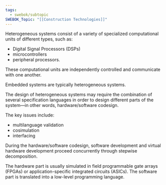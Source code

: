 ```yaml
---
tags:
  - swebok/subtopic
SWEBOK_Topic: "[[Construction Technologies]]"
---
```

Heterogeneous systems consist of a variety of specialized computational units of different types, such as:
- Digital Signal Processors (DSPs)
- microcontrollers
- peripheral processors.

These computational units are independently controlled and communicate with one another.

Embedded systems are typically heterogeneous systems.

The design of heterogeneous systems may require the combination of several specification languages in order to design different parts of the system—in other words, hardware/software codesign.

The key issues include:
- multilanguage validation
- cosimulation
- interfacing

During the hardware/software codesign, software development and virtual hardware development proceed concurrently through stepwise decomposition.

The hardware part is usually simulated in field programmable gate arrays (FPGAs) or application-specific integrated circuits (ASICs).
The software part is translated into a low-level programming language.